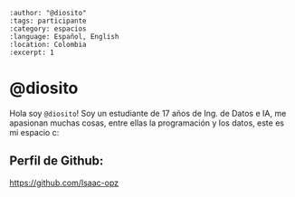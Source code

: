 
```{post} 2023-07-18
:author: "@diosito"
:tags: participante
:category: espacios
:language: Español, English
:location: Colombia
:excerpt: 1
```

# @diosito

Hola soy `@diosito`! Soy un estudiante de 17 años de Ing. de Datos e IA, me apasionan muchas cosas, entre ellas la programación y los datos, este es mi espacio c:

## Perfil de Github:
https://github.com/Isaac-opz